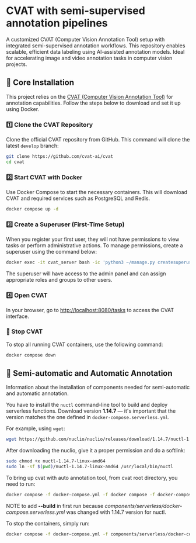 # CVAT with semi-supervised annotation pipelines
A customized CVAT (Computer Vision Annotation Tool) setup with integrated semi-supervised annotation workflows. This repository enables scalable, efficient data labeling using AI-assisted annotation models. Ideal for accelerating image and video annotation tasks in computer vision projects.  

## 🚀 Core Installation

This project relies on the [CVAT (Computer Vision Annotation Tool)](https://www.cvat.ai/) for annotation capabilities. Follow the steps below to download and set it up using Docker.

### 1️⃣ Clone the CVAT Repository

Clone the official CVAT repository from GitHub. This command will clone the latest `develop` branch:

```bash
git clone https://github.com/cvat-ai/cvat
cd cvat
```

### 2️⃣ Start CVAT with Docker

Use Docker Compose to start the necessary containers. This will download CVAT and required services such as PostgreSQL and Redis.

```bash
docker compose up -d
```

### 3️⃣ Create a Superuser (First-Time Setup)

When you register your first user, they will not have permissions to view tasks or perform administrative actions. To manage permissions, create a superuser using the command below:

```bash
docker exec -it cvat_server bash -ic 'python3 ~/manage.py createsuperuser'
```

The superuser will have access to the admin panel and can assign appropriate roles and groups to other users.

### 4️⃣ Open CVAT

In your browser, go to [http://localhost:8080/tasks](http://localhost:8080/tasks) to access the CVAT interface.

### 🛑 Stop CVAT

To stop all running CVAT containers, use the following command:

```bash
docker compose down
```

## 🤖 Semi-automatic and Automatic Annotation

Information about the installation of components needed for semi-automatic and automatic annotation.

You have to install the `nuctl` command-line tool to build and deploy serverless functions. Download version **1.14.7** — it's important that the version matches the one defined in `docker-compose.serverless.yml`.

For example, using `wget`:

```bash
wget https://github.com/nuclio/nuclio/releases/download/1.14.7/nuctl-1.14.7-linux-amd64
```

After downloading the nuclio, give it a proper permission and do a softlink:


```bash
sudo chmod +x nuctl-1.14.7-linux-amd64
sudo ln -sf $(pwd)/nuctl-1.14.7-linux-amd64 /usr/local/bin/nuctl
```

To bring up cvat with auto annotation tool, from cvat root directory, you need to run:

```bash
docker compose -f docker-compose.yml -f docker compose -f docker-compose.yml -f components/serverless/docker-compose.serverless.yml up -d
```

NOTE to add **--build** in first run because *components/serverless/docker-compose.serverless.yml* was changed with 1.14.7 version for nuctl.

To stop the containers, simply run:

```bash
docker compose -f docker-compose.yml -f components/serverless/docker-compose.serverless.yml down
```



